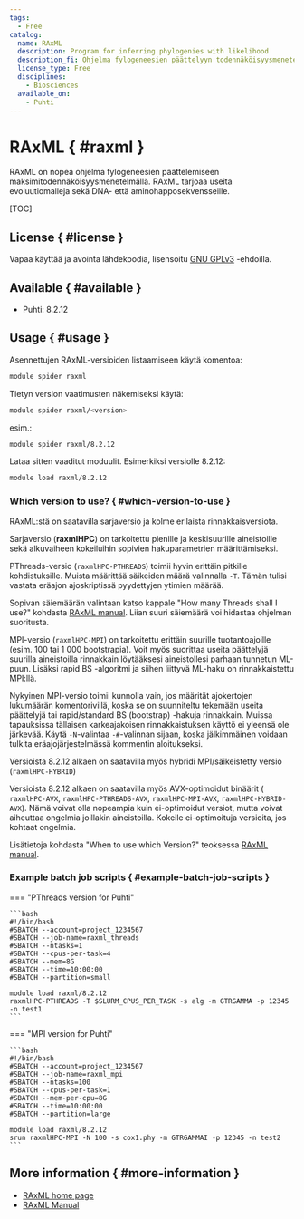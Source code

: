 ```yaml
---
tags:
  - Free
catalog:
  name: RAxML
  description: Program for inferring phylogenies with likelihood
  description_fi: Ohjelma fylogeneesien päättelyyn todennäköisyysmenetelmillä
  license_type: Free
  disciplines:
    - Biosciences
  available_on:
    - Puhti
---
```


# RAxML { #raxml }

RAxML on nopea ohjelma fylogeneesien päättelemiseen maksimitodennäköisyysmenetelmällä. RAxML tarjoaa useita evoluutiomalleja sekä DNA- että aminohapposekvensseille.

[TOC]

## License { #license }

Vapaa käyttää ja avointa lähdekoodia, lisensoitu [GNU GPLv3](https://www.gnu.org/licenses/gpl-3.0.html) -ehdoilla.

## Available { #available }

- Puhti: 8.2.12

## Usage { #usage }

Asennettujen RAxML-versioiden listaamiseen käytä komentoa:

```bash
module spider raxml
```

Tietyn version vaatimusten näkemiseksi käytä:

```bash
module spider raxml/<version>
```

esim.:

```bash
module spider raxml/8.2.12
```

Lataa sitten vaaditut moduulit. Esimerkiksi versiolle 8.2.12:

```bash
module load raxml/8.2.12
```

### Which version to use? { #which-version-to-use }

RAxML:stä on saatavilla sarjaversio ja kolme erilaista rinnakkaisversiota.

Sarjaversio (**raxmlHPC**) on tarkoitettu pienille ja keskisuurille aineistoille sekä alkuvaiheen kokeiluihin sopivien hakuparametrien määrittämiseksi.

PThreads-versio (`raxmlHPC-PTHREADS`) toimii hyvin erittäin pitkille kohdistuksille. Muista määrittää säikeiden määrä valinnalla `-T`. Tämän tulisi vastata eräajon ajoskriptissä pyydettyjen ytimien määrää.

Sopivan säiemäärän valintaan katso kappale "How many Threads shall I use?" kohdasta [RAxML manual](https://cme.h-its.org/exelixis/resource/download/NewManual.pdf). Liian suuri säiemäärä voi hidastaa ohjelman suoritusta.

MPI-versio (`raxmlHPC-MPI`) on tarkoitettu erittäin suurille tuotantoajoille (esim. 100 tai 1 000 bootstrapia). Voit myös suorittaa useita päättelyjä suurilla aineistoilla rinnakkain löytääksesi aineistollesi parhaan tunnetun ML-puun. Lisäksi rapid BS -algoritmi ja siihen liittyvä ML-haku on rinnakkaistettu MPI:llä.
 
Nykyinen MPI-versio toimii kunnolla vain, jos määrität ajokertojen lukumäärän komentorivillä, koska se on suunniteltu tekemään useita päättelyjä tai rapid/standard BS (bootstrap) -hakuja rinnakkain. Muissa tapauksissa tällaisen karkeajakoisen rinnakkaistuksen käyttö ei yleensä ole järkevää. Käytä `-N`-valintaa `-#`-valinnan sijaan, koska jälkimmäinen voidaan tulkita eräajojärjestelmässä kommentin aloitukseksi.

Versioista 8.2.12 alkaen on saatavilla myös hybridi MPI/säikeistetty versio (`raxmlHPC-HYBRID`)

Versioista 8.2.12 alkaen on saatavilla myös AVX-optimoidut binäärit (` raxmlHPC-AVX`, `raxmlHPC-PTHREADS-AVX`, `raxmlHPC-MPI-AVX`, `raxmlHPC-HYBRID-AVX`). Nämä voivat olla nopeampia kuin ei-optimoidut versiot, mutta voivat aiheuttaa ongelmia joillakin aineistoilla. Kokeile ei-optimoituja versioita, jos kohtaat ongelmia.

Lisätietoja kohdasta "When to use which Version?" teoksessa [RAxML manual](https://cme.h-its.org/exelixis/resource/download/NewManual.pdf).

### Example batch job scripts { #example-batch-job-scripts }

=== "PThreads version for Puhti"

    ```bash
    #!/bin/bash
    #SBATCH --account=project_1234567
    #SBATCH --job-name=raxml_threads
    #SBATCH --ntasks=1
    #SBATCH --cpus-per-task=4
    #SBATCH --mem=8G
    #SBATCH --time=10:00:00
    #SBATCH --partition=small

    module load raxml/8.2.12
    raxmlHPC-PTHREADS -T $SLURM_CPUS_PER_TASK ­-s alg -­m GTRGAMMA ­-p 12345 ­-n test1
    ```

=== "MPI version for Puhti"

    ```bash
    #!/bin/bash
    #SBATCH --account=project_1234567
    #SBATCH --job-name=raxml_mpi
    #SBATCH --ntasks=100
    #SBATCH --cpus-per-task=1
    #SBATCH --mem-per-cpu=8G
    #SBATCH --time=10:00:00
    #SBATCH --partition=large

    module load raxml/8.2.12
    srun raxmlHPC-MPI -N 100 -s cox1.phy -m GTRGAMMAI -p 12345 -n test2
    ```

## More information { #more-information }

* [RAxML home page](http://www.exelixis-lab.org/)
* [RAxML Manual](https://cme.h-its.org/exelixis/resource/download/NewManual.pdf)